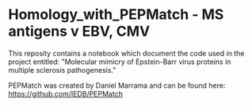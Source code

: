 # Homology_with_PEPMatch - MS antigens v EBV, CMV

This reposity contains a notebook which document the code used in the project entitled: "Molecular mimicry of Epstein-Barr virus proteins in multiple sclerosis pathogenesis."

PEPMatch was created by Daniel Marrama and can be found here: https://github.com/IEDB/PEPMatch
